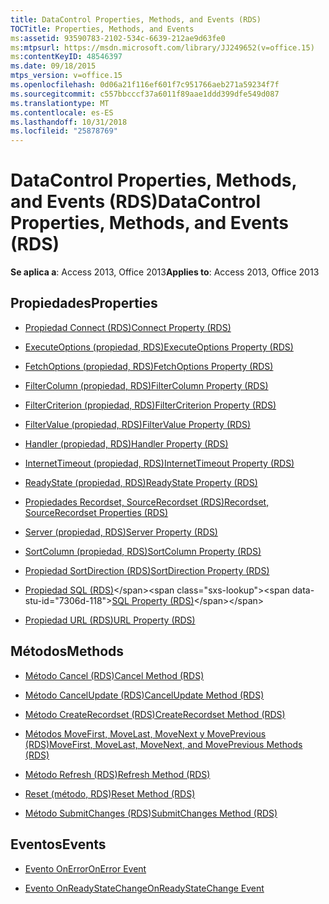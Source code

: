 ```yaml
---
title: DataControl Properties, Methods, and Events (RDS)
TOCTitle: Properties, Methods, and Events
ms:assetid: 93590783-2102-534c-6639-212ae9d63fe0
ms:mtpsurl: https://msdn.microsoft.com/library/JJ249652(v=office.15)
ms:contentKeyID: 48546397
ms.date: 09/18/2015
mtps_version: v=office.15
ms.openlocfilehash: 0d06a21f116ef601f7c951766aeb271a59234f7f
ms.sourcegitcommit: c557bbcccf37a6011f89aae1ddd399dfe549d087
ms.translationtype: MT
ms.contentlocale: es-ES
ms.lasthandoff: 10/31/2018
ms.locfileid: "25878769"
---
```

# <a name="datacontrol-properties-methods-and-events-rds"></a><span data-ttu-id="7306d-102">DataControl Properties, Methods, and Events (RDS)</span><span class="sxs-lookup"><span data-stu-id="7306d-102">DataControl Properties, Methods, and Events (RDS)</span></span>

<span data-ttu-id="7306d-103">**Se aplica a**: Access 2013, Office 2013</span><span class="sxs-lookup"><span data-stu-id="7306d-103">**Applies to**: Access 2013, Office 2013</span></span>

## <a name="properties"></a><span data-ttu-id="7306d-104">Propiedades</span><span class="sxs-lookup"><span data-stu-id="7306d-104">Properties</span></span>

- [<span data-ttu-id="7306d-105">Propiedad Connect (RDS)</span><span class="sxs-lookup"><span data-stu-id="7306d-105">Connect Property (RDS)</span></span>](connect-property-rds.md)

- [<span data-ttu-id="7306d-106">ExecuteOptions (propiedad, RDS)</span><span class="sxs-lookup"><span data-stu-id="7306d-106">ExecuteOptions Property (RDS)</span></span>](executeoptions-property-rds.md)

- [<span data-ttu-id="7306d-107">FetchOptions (propiedad, RDS)</span><span class="sxs-lookup"><span data-stu-id="7306d-107">FetchOptions Property (RDS)</span></span>](fetchoptions-property-rds.md)

- [<span data-ttu-id="7306d-108">FilterColumn (propiedad, RDS)</span><span class="sxs-lookup"><span data-stu-id="7306d-108">FilterColumn Property (RDS)</span></span>](filtercolumn-property-rds.md)

- [<span data-ttu-id="7306d-109">FilterCriterion (propiedad, RDS)</span><span class="sxs-lookup"><span data-stu-id="7306d-109">FilterCriterion Property (RDS)</span></span>](filtercriterion-property-rds.md)

- [<span data-ttu-id="7306d-110">FilterValue (propiedad, RDS)</span><span class="sxs-lookup"><span data-stu-id="7306d-110">FilterValue Property (RDS)</span></span>](filtervalue-property-rds.md)

- [<span data-ttu-id="7306d-111">Handler (propiedad, RDS)</span><span class="sxs-lookup"><span data-stu-id="7306d-111">Handler Property (RDS)</span></span>](handler-property-rds.md)

- [<span data-ttu-id="7306d-112">InternetTimeout (propiedad, RDS)</span><span class="sxs-lookup"><span data-stu-id="7306d-112">InternetTimeout Property (RDS)</span></span>](internettimeout-property-rds.md)

- [<span data-ttu-id="7306d-113">ReadyState (propiedad, RDS)</span><span class="sxs-lookup"><span data-stu-id="7306d-113">ReadyState Property (RDS)</span></span>](readystate-property-rds.md)

- [<span data-ttu-id="7306d-114">Propiedades Recordset, SourceRecordset (RDS)</span><span class="sxs-lookup"><span data-stu-id="7306d-114">Recordset, SourceRecordset Properties (RDS)</span></span>](recordset-sourcerecordset-properties-rds.md)

- [<span data-ttu-id="7306d-115">Server (propiedad, RDS)</span><span class="sxs-lookup"><span data-stu-id="7306d-115">Server Property (RDS)</span></span>](server-property-rds.md)

- [<span data-ttu-id="7306d-116">SortColumn (propiedad, RDS)</span><span class="sxs-lookup"><span data-stu-id="7306d-116">SortColumn Property (RDS)</span></span>](sortcolumn-property-rds.md)

- [<span data-ttu-id="7306d-117">Propiedad SortDirection (RDS)</span><span class="sxs-lookup"><span data-stu-id="7306d-117">SortDirection Property (RDS)</span></span>](sortdirection-property-rds.md)

- <span data-ttu-id="7306d-118">[Propiedad SQL (RDS)](https://msdn.microsoft.com/library/jj248989\(v=office.15\))</span><span class="sxs-lookup"><span data-stu-id="7306d-118">[SQL Property (RDS)](https://msdn.microsoft.com/library/jj248989\(v=office.15\))</span></span>

- [<span data-ttu-id="7306d-119">Propiedad URL (RDS)</span><span class="sxs-lookup"><span data-stu-id="7306d-119">URL Property (RDS)</span></span>](url-property-rds.md)

## <a name="methods"></a><span data-ttu-id="7306d-120">Métodos</span><span class="sxs-lookup"><span data-stu-id="7306d-120">Methods</span></span>

- [<span data-ttu-id="7306d-121">Método Cancel (RDS)</span><span class="sxs-lookup"><span data-stu-id="7306d-121">Cancel Method (RDS)</span></span>](cancel-method-rds.md)

- [<span data-ttu-id="7306d-122">Método CancelUpdate (RDS)</span><span class="sxs-lookup"><span data-stu-id="7306d-122">CancelUpdate Method (RDS)</span></span>](cancelupdate-method-rds.md)

- [<span data-ttu-id="7306d-123">Método CreateRecordset (RDS)</span><span class="sxs-lookup"><span data-stu-id="7306d-123">CreateRecordset Method (RDS)</span></span>](createrecordset-method-rds.md)

- [<span data-ttu-id="7306d-124">Métodos MoveFirst, MoveLast, MoveNext y MovePrevious (RDS)</span><span class="sxs-lookup"><span data-stu-id="7306d-124">MoveFirst, MoveLast, MoveNext, and MovePrevious Methods (RDS)</span></span>](movefirst-movelast-movenext-and-moveprevious-methods-rds.md)

- [<span data-ttu-id="7306d-125">Método Refresh (RDS)</span><span class="sxs-lookup"><span data-stu-id="7306d-125">Refresh Method (RDS)</span></span>](refresh-method-rds.md)

- [<span data-ttu-id="7306d-126">Reset (método, RDS)</span><span class="sxs-lookup"><span data-stu-id="7306d-126">Reset Method (RDS)</span></span>](reset-method-rds.md)

- [<span data-ttu-id="7306d-127">Método SubmitChanges (RDS)</span><span class="sxs-lookup"><span data-stu-id="7306d-127">SubmitChanges Method (RDS)</span></span>](submitchanges-method-rds.md)

## <a name="events"></a><span data-ttu-id="7306d-128">Eventos</span><span class="sxs-lookup"><span data-stu-id="7306d-128">Events</span></span>

- [<span data-ttu-id="7306d-129">Evento OnError</span><span class="sxs-lookup"><span data-stu-id="7306d-129">OnError Event</span></span>](onerror-event-rds.md)

- [<span data-ttu-id="7306d-130">Evento OnReadyStateChange</span><span class="sxs-lookup"><span data-stu-id="7306d-130">OnReadyStateChange Event</span></span>](onreadystatechange-event-rds.md)

